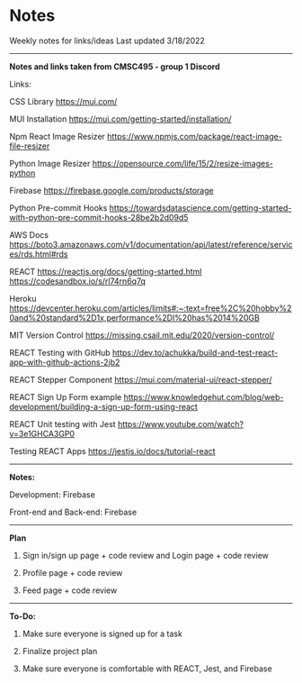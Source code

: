 # Notes
Weekly notes for links/ideas
Last updated 3/18/2022
______________________________________________________________________________________________________________________________________________________________

**Notes and links taken from CMSC495 - group 1 Discord**

Links:

CSS Library
https://mui.com/

MUI Installation
https://mui.com/getting-started/installation/

Npm React Image Resizer
https://www.npmjs.com/package/react-image-file-resizer

Python Image Resizer
https://opensource.com/life/15/2/resize-images-python

Firebase
https://firebase.google.com/products/storage

Python Pre-commit Hooks
https://towardsdatascience.com/getting-started-with-python-pre-commit-hooks-28be2b2d09d5

AWS Docs
https://boto3.amazonaws.com/v1/documentation/api/latest/reference/services/rds.html#rds

REACT
https://reactjs.org/docs/getting-started.html
https://codesandbox.io/s/rl74rn6q7q

Heroku
https://devcenter.heroku.com/articles/limits#:~:text=free%2C%20hobby%20and%20standard%2D1x,performance%2Dl%20has%2014%20GB

MIT Version Control
https://missing.csail.mit.edu/2020/version-control/

REACT Testing with GitHub
https://dev.to/achukka/build-and-test-react-app-with-github-actions-2jb2

REACT Stepper Component
https://mui.com/material-ui/react-stepper/

REACT Sign Up Form example
https://www.knowledgehut.com/blog/web-development/building-a-sign-up-form-using-react

REACT Unit testing with Jest
https://www.youtube.com/watch?v=3e1GHCA3GP0

Testing REACT Apps
https://jestjs.io/docs/tutorial-react


___________________________________________________________________________________________________________________________________________________________________

**Notes:**

Development: Firebase 

Front-end and Back-end: Firebase


___________________________________________________________________________________________________________________________________________________________________

**Plan**

1. Sign in/sign up page + code review and Login page + code review

2. Profile page + code review

3. Feed page + code review

____________________________________________________________________________________________________________________________________________________________________

**To-Do:**

1. Make sure everyone is signed up for a task

2. Finalize project plan

3. Make sure everyone is comfortable with REACT, Jest, and Firebase

